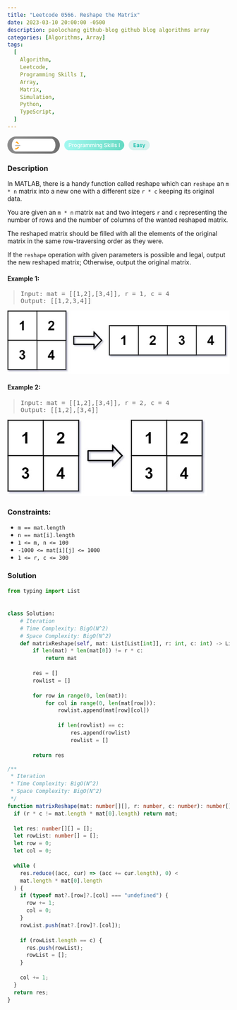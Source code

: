 ```yaml
---
title: "Leetcode 0566. Reshape the Matrix"
date: 2023-03-10 20:00:00 -0500
description: paolochang github-blog github blog algorithms array
categories: [Algorithms, Array]
tags:
  [
    Algorithm,
    Leetcode,
    Programming Skills I,
    Array,
    Matrix,
    Simulation,
    Python,
    TypeScript,
  ]
---
```


<style type='text/css'>
blockquote {
  margin-left: 14px;
}
img {
  left: 0 !important;
  transform: none !important;
  -webkit-transform: none !important;
}
[class*="summary"] {
  display: none;
}
[class*="header"] {
  display: flex;
  flex-direction: row;
  align-items: center;
  gap: 10px;
}
[class*="leet_logo"] {
  height: 29px;
  padding: 5px 10px;
  border-radius: 21px;
  background-color: #f7f7f7;
  background: linear-gradient(90deg, rgba(80,80,80,0.65) 0%, rgba(36,36,36,0.65) 100%);
}
[class*="leet_badge"] {
  color: #FFFFFF;
  font-size: 12px;
  font-weight: 500;
  padding: 4px 10px;
  border-radius: 21px;
  background: linear-gradient(90deg, rgba(115,247,234,0.65) 0%, rgba(20,198,163,0.65) 100%);
}
[class*="easy"] {
  color: #00B8A3;
  font-size: 12px;
  font-weight: 500;
  padding: 4px 10px;
  border-radius: 21px;
  background-color: rgba(0, 184, 163, 0.15);
}
[class*="medium"] {
  color: #FFC01E;
  font-size: 12px;
  font-weight: 500;
  padding: 4px 10px;
  border-radius: 21px;
  background-color: #FFC01E26;
}
@media only screen and (max-width: 768px) {
  blockquote {
    margin-left: 10px;
  }
  [class*="highlighter-rouge"] {
    margin: 0 5px;
  }
}
</style>

<div class=summary>
  In MATLAB, there is a handy function called reshape which can reshape an m x n matrix into a new one with a different size r x c keeping its original data.
  
  You are given an m x n matrix mat and two integers r and c representing the number of rows and the number of columns of the wanted reshaped matrix.
</div>

<div id=header class=header>
  <img class=leet_logo src="/assets/img/leetcode_logo.png" />
  <span class=leet_badge>Programming Skills I</span>
  <span class=easy>Easy</span>
</div>

### Description

In MATLAB, there is a handy function called reshape which can `reshape` an `m * n` matrix into a new one with a different size `r * c` keeping its original data.

You are given an `m * n` matrix `mat` and two integers `r` and `c` representing the number of rows and the number of columns of the wanted reshaped matrix.

The reshaped matrix should be filled with all the elements of the original matrix in the same row-traversing order as they were.

If the `reshape` operation with given parameters is possible and legal, output the new reshaped matrix; Otherwise, output the original matrix.

#### Example 1:

> <pre>
> Input: mat = [[1,2],[3,4]], r = 1, c = 4
> Output: [[1,2,3,4]]
> </pre>

<img src="/assets/img/leetcode_0566a.jpeg" alt="LeetCode 1232 A" width="auto">

#### Example 2:

> <pre>
> Input: mat = [[1,2],[3,4]], r = 2, c = 4
> Output: [[1,2],[3,4]]
> </pre>

<img src="/assets/img/leetcode_0566b.jpeg" alt="LeetCode 1232 B" width="auto">

### Constraints:

- `m == mat.length`
- `n == mat[i].length`
- `1 <= m, n <= 100`
- `-1000 <= mat[i][j] <= 1000`
- `1 <= r, c <= 300`

### Solution

```py
from typing import List


class Solution:
    # Iteration
    # Time Complexity: BigO(N^2)
    # Space Complexity: BigO(N^2)
    def matrixReshape(self, mat: List[List[int]], r: int, c: int) -> List[List[int]]:
        if len(mat) * len(mat[0]) != r * c:
            return mat

        res = []
        rowlist = []

        for row in range(0, len(mat)):
            for col in range(0, len(mat[row])):
                rowlist.append(mat[row][col])

                if len(rowlist) == c:
                    res.append(rowlist)
                    rowlist = []

        return res
```

```ts
/**
 * Iteration
 * Time Complexity: BigO(N^2)
 * Space Complexity: BigO(N^2)
 */
function matrixReshape(mat: number[][], r: number, c: number): number[][] {
  if (r * c != mat.length * mat[0].length) return mat;

  let res: number[][] = [];
  let rowList: number[] = [];
  let row = 0;
  let col = 0;

  while (
    res.reduce((acc, cur) => (acc += cur.length), 0) <
    mat.length * mat[0].length
  ) {
    if (typeof mat?.[row]?.[col] === "undefined") {
      row += 1;
      col = 0;
    }
    rowList.push(mat?.[row]?.[col]);

    if (rowList.length == c) {
      res.push(rowList);
      rowList = [];
    }

    col += 1;
  }
  return res;
}
```

<script>
  const anchor = document.getElementById("header").querySelector("a");
  anchor.classList.remove("popup");
  anchor.style.cursor = "pointer";
  anchor.setAttribute("target", "_black");
  anchor.setAttribute("href", "https://leetcode.com/problems/reshape-the-matrix/");
</script>
